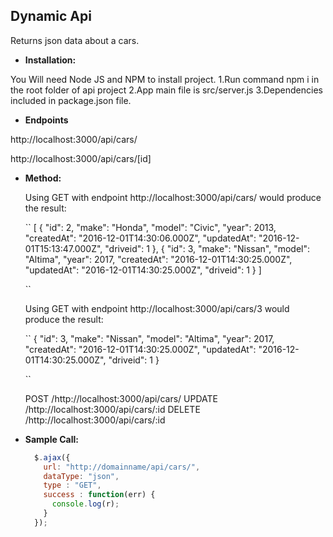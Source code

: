 **Dynamic Api**
----
  Returns json data about a cars.

  * **Installation:**

  You Will need Node JS and NPM to install project.
  1.Run command npm i in the root folder of api project
  2.App main file is src/server.js
  3.Dependencies included in package.json file.



* **Endpoints**

 http://localhost:3000/api/cars/

 http://localhost:3000/api/cars/[id]

* **Method:**

   Using GET  with endpoint http://localhost:3000/api/cars/
   would produce the result:

   ``
   [
 {
   "id": 2,
   "make": "Honda",
   "model": "Civic",
   "year": 2013,
   "createdAt": "2016-12-01T14:30:06.000Z",
   "updatedAt": "2016-12-01T15:13:47.000Z",
   "driveid": 1
 },
 {
   "id": 3,
   "make": "Nissan",
   "model": "Altima",
   "year": 2017,
   "createdAt": "2016-12-01T14:30:25.000Z",
   "updatedAt": "2016-12-01T14:30:25.000Z",
   "driveid": 1
 }
]

   ``

   Using GET  with endpoint http://localhost:3000/api/cars/3
   would produce the result:

   ``
   {
     "id": 3,
     "make": "Nissan",
     "model": "Altima",
     "year": 2017,
     "createdAt": "2016-12-01T14:30:25.000Z",
     "updatedAt": "2016-12-01T14:30:25.000Z",
     "driveid": 1
}

   ``


  POST /http://localhost:3000/api/cars/
  UPDATE /http://localhost:3000/api/cars/:id
  DELETE /http://localhost:3000/api/cars/:id



* **Sample Call:**

  ```javascript
    $.ajax({
      url: "http://domainname/api/cars/",
      dataType: "json",
      type : "GET",
      success : function(err) {
        console.log(r);
      }
    });
  ```
